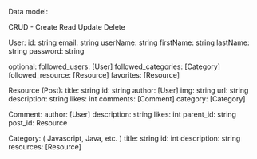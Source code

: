 Data model:

CRUD - Create Read Update Delete

User:
id: string
email: string
userName: string
firstName: string
lastName: string
password: string

optional: 
followed_users: [User]
followed_categories: [Category]
followed_resource: [Resource]
favorites: [Resource]

Resource (Post):
title: string
id: string
author: [User]
img: string
url: string
description: string
likes: int
comments: [Comment]
category: [Category]

Comment: 
author: [User]
description: string
likes: int
parent_id: string
post_id: Resource

Category: ( Javascript, Java, etc. )
title: string
id: int
description: string
resources: [Resource]
